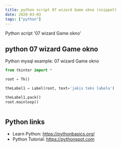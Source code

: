 ```yaml
---
title: python script 07 wizard Game okno (snippet)
date: 2020-03-03
tags: ["python"]
---
```

Python script '07 wizard Game okno'


## python 07 wizard Game okno

Python mysql example: 07 wizard Game okno

```python
from tkinter import *

root = Tk()

theLabel1 = Label(root, text='jakis teks labela')

theLabel1.pack()
root.mainloop()



```

## Python links

- Learn Python: https://pythonbasics.org/
- Python Tutorial: https://pythonspot.com
